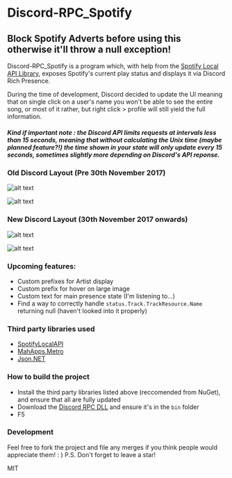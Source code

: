 # Discord-RPC_Spotify

## Block Spotify Adverts before using this otherwise it'll throw a null exception!

Discord-RPC_Spotify is a program which, with help from the [Spotify Local API Library](https://github.com/JohnnyCrazy/SpotifyAPI-NET), exposes Spotify's current play status and displays it via Discord Rich Presence.

During the time of development, Discord decided to update the UI meaning that on single click on a user's name you won't be able to see the entire song, or most of it rather, but right click > profile will still yield the full information.

##### Kind if important note : the Discord API limits requests at intervals less than 15 seconds, meaning that without calculating the Unix time (maybe planned feature?!) the time shown in your state will only update every 15 seconds, sometimes slightly more depending on Discord's API reponse. 


### Old Discord Layout (Pre 30th November 2017)
![alt text](https://github.com/peaches6/Discord-RPC_Spotify/blob/master/media/demo.png?raw=true "Old layout playing song")

![alt text](https://github.com/peaches6/Discord-RPC_Spotify/blob/master/media/demo_2.png?raw=true "Old layout paused song")

### New Discord Layout (30th November 2017 onwards)
![alt text](https://github.com/peaches6/Discord-RPC_Spotify/blob/master/media/new_demo.png?raw=true "New layout playing song")

![alt text](https://github.com/peaches6/Discord-RPC_Spotify/blob/master/media/new_demo_2.png?raw=true "New layout paused song")


### Upcoming features:
  - Custom prefixes for Artist display
  - Custom prefix for hover on large image
  - Custom text for main presence state (I'm listening to...)
  - Find a way to correctly handle ```status.Track.TrackResource.Name``` returning null (haven't looked into it properly)
  



### Third party libraries used
  - [SpotifyLocalAPI](https://github.com/JohnnyCrazy/SpotifyAPI-NET)
  - [MahApps.Metro](mahapps.com)
  - [Json.NET](https://www.newtonsoft.com/json)

### How to build the project
  - Install the third party libraries listed above (reccomended from NuGet),  and ensure that all are fully updated
  - Download the [Discord RPC DLL](https://github.com/discordapp/discord-rpc) and ensure it's in the ```bin``` folder
  - F5







### Development

Feel free to fork the project and file any merges if you think people would appreciate them! : ) P.S. Don't forget to leave a star!

MIT
